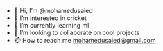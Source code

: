 - 👋 Hi, I’m @mohamedusaied
- 👀 I’m interested in cricket
- 🌱 I’m currently learning ml
- 💞️ I’m looking to collaborate on cool projects
- 📫 How to reach me mohamedusaied@gmail.com

<!---
mohamedusaied/mohamedusaied is a ✨ special ✨ repository because its `README.md` (this file) appears on your GitHub profile.
You can click the Preview link to take a look at your changes.
--->
